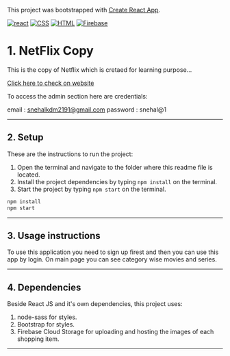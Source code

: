This project was bootstrapped with [Create React App](https://github.com/facebook/create-react-app).

[![react](https://img.shields.io/badge/React-20232A?style=for-the-badge&logo=react&logoColor=61DAFB)](https://reactjs.org/)
[![CSS](https://img.shields.io/badge/CSS-CC6699?style=for-the-badge&logo=css&logoColor=css)](https://www.w3.org/TR/CSS/#css)
[![HTML](https://img.shields.io/badge/HTML-ffd60a?style=for-the-badge&logo=html)](https://www.w3.org/TR/CSS/#css)
[![Firebase](https://img.shields.io/badge/firebase-%23039BE5.svg?style=for-the-badge&logo=firebase)](https://firebase.google.com/)

# 1. NetFlix Copy

This is the copy of Netflix which is cretaed for learning purpose... 

[Click here to check on website](https://netflix-snehal.web.app/)

To access the admin section here are credentials:

email : snehalkdm2191@gmail.com
password : snehal@1

---

## 2. Setup

These are the instructions to run the project:

1. Open the terminal and navigate to the folder where this readme file is located.
2. Install the project dependencies by typing `npm install` on the terminal.
3. Start the project by typing `npm start` on the terminal.

```bash
npm install
npm start
```

---

## 3. Usage instructions

To use this application you need to sign up firest and then you can use this app by login. On main page you can see category wise movies and series.

---

## 4. Dependencies

Beside React JS and it's own dependencies, this project uses:

1. node-sass for styles.
2. Bootstrap for styles.
3. Firebase Cloud Storage for uploading and hosting the images of each shopping item.

---